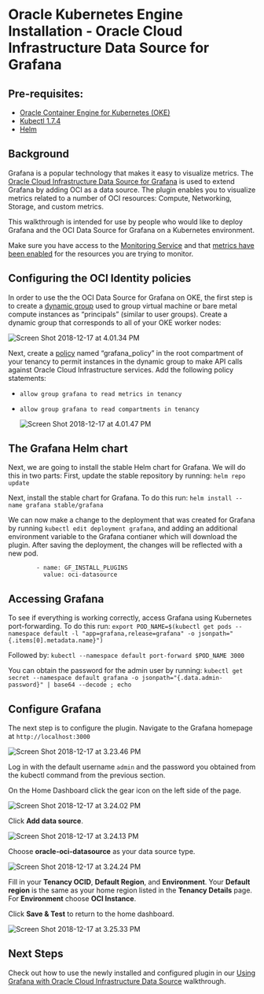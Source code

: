 # Oracle Kubernetes Engine Installation - Oracle Cloud Infrastructure Data Source for Grafana

## Pre-requisites:

* [Oracle Container Engine for Kubernetes (OKE)](http://www.oracle.com/webfolder/technetwork/tutorials/obe/oci/oke-full/index.html)
* [Kubectl 1.7.4](https://kubernetes.io/docs/tasks/tools/install-kubectl/)
* [Helm](https://github.com/kubernetes/helm#install) 

## Background

Grafana is a popular technology that makes it easy to visualize metrics. The [Oracle Cloud Infrastructure Data Source for Grafana](https://grafana.com/plugins/oci-datasource) is used to extend Grafana by adding OCI as a data source. The plugin enables you to visualize metrics related to a number of OCI resources: Compute, Networking, Storage, and custom metrics.

This walkthrough is intended for use by people who would like to deploy Grafana and the OCI Data Source for Grafana on a Kubernetes environment.

Make sure you have access to the [Monitoring Service](https://docs.cloud.oracle.com/iaas/Content/Monitoring/Concepts/monitoringoverview.htm) and that [metrics have been enabled](https://docs.cloud.oracle.com/iaas/Content/Compute/Tasks/enablingmonitoring.htm) for the resources you are trying to monitor.

## Configuring the OCI Identity policies

In order to use the the OCI Data Source for Grafana on OKE, the first step is to create a [dynamic group](https://docs.cloud.oracle.com/iaas/Content/Identity/Tasks/managingdynamicgroups.htm) used to group virtual machine or bare metal compute instances as “principals” (similar to user groups). Create a dynamic group that corresponds to all of your OKE worker nodes:

   ![Screen Shot 2018-12-17 at 4.01.34 PM](images/Screen%20Shot%202018-12-17%20at%204.01.34%20PM.png)

Next, create a [policy](https://docs.cloud.oracle.com/iaas/Content/Identity/Concepts/policygetstarted.htm) named “grafana_policy” in the root compartment of your tenancy to permit instances in the dynamic group to make API calls against Oracle Cloud Infrastructure services. Add the following policy statements:

* `allow group grafana to read metrics in tenancy`
* `allow group grafana to read compartments in tenancy`

   ![Screen Shot 2018-12-17 at 4.01.47 PM](images/Screen%20Shot%202018-12-17%20at%204.01.47%20PM.png)


## The Grafana Helm chart

Next, we are going to install the stable Helm chart for Grafana. We will do this in two parts: First, update the stable repository by running: `helm repo update`

Next, install the stable chart for Grafana. To do this run: `helm install --name grafana stable/grafana`

We can now make a change to the deployment that was created for Grafana by running `kubectl edit deployment grafana`, and adding an additional environment variable to the Grafana contianer which will download the plugin. After saving the deployment, the changes will be reflected with a new pod.

```
        - name: GF_INSTALL_PLUGINS
          value: oci-datasource
```

## Accessing Grafana

To see if everything is working correctly, access Grafana using Kubernetes port-forwarding. To do this run: `export POD_NAME=$(kubectl get pods --namespace default -l "app=grafana,release=grafana" -o jsonpath="{.items[0].metadata.name}")`

Followed by: `kubectl --namespace default port-forward $POD_NAME 3000`

You can obtain the password for the admin user by running: `kubectl get secret --namespace default grafana -o jsonpath="{.data.admin-password}" | base64 --decode ; echo`

## Configure Grafana

The next step is to configure the plugin. Navigate to the Grafana homepage at `http://localhost:3000`

![Screen Shot 2018-12-17 at 3.23.46 PM](images/Screen%20Shot%202018-12-17%20at%203.23.46%20PM.png)

Log in with the default username `admin` and the password you obtained from the kubectl command from the previous section.

On the Home Dashboard click the gear icon on the left side of the page.

![Screen Shot 2018-12-17 at 3.24.02 PM](images/Screen%20Shot%202018-12-17%20at%203.24.02%20PM.png)

Click **Add data source**.

![Screen Shot 2018-12-17 at 3.24.13 PM](images/Screen%20Shot%202018-12-17%20at%203.24.13%20PM.png)

 Choose **oracle-oci-datasource** as your data source type.

![Screen Shot 2018-12-17 at 3.24.24 PM](images/Screen%20Shot%202018-12-17%20at%203.24.17%20PM.png)

Fill in your **Tenancy OCID**, **Default Region**, and **Environment**. Your **Default region** is the same as your home region listed in the **Tenancy Details** page. For **Environment** choose **OCI Instance**. 

Click **Save & Test** to return to the home dashboard.

![Screen Shot 2018-12-17 at 3.25.33 PM](images/Screen_Shot_2019-02-08_at_10.19.56_AM.png)

## Next Steps

Check out how to use the newly installed and configured plugin in our [Using Grafana with Oracle Cloud Infrastructure Data Source](docs/Using%20Grafana%20with%20the%20Oracle%20Cloud%20Infrastructure%20Data%20Source.md) walkthrough. 


